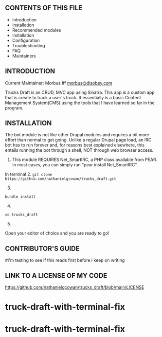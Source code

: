 CONTENTS OF THIS FILE
---------------------

 * Introduction
 * Installation
 * Recommended modules
 * Installation
 * Configuration
 * Troubleshooting
 * FAQ
 * Maintainers

INTRODUCTION
------------

Current Maintainer: Morbus Iff <morbus@disobey.com>

Trucks Draft is an CRUD, MVC app using Sinatra. This app is a custom app that is create to track a user's truck. It essentially is a basic Content Management System(CMS) using the tools that I have learned so far in the program.

INSTALLATION
------------

The bot.module is not like other Drupal modules and requires a bit more
effort than normal to get going. Unlike a regular Drupal page load, an
IRC bot has to run forever and, for reasons best explained elsewhere, this
entails running the bot through a shell, NOT through web browser access.

1. This module REQUIRES Net_SmartIRC, a PHP class available from PEAR.
   In most cases, you can simply run "pear install Net_SmartIRC".

In terminal
2. 
    ```git clone https://github.com/nathanielgcowan/trucks_draft.git```

3. 
```bundle install```

4.
```cd trucks_draft```

5.
Open your editor of choice and you are ready to go!


CONTRIBUTOR'S GUIDE
-------------------
#i'm testing to see if this reads first before i keep on writing

LINK TO A LICENSE OF MY CODE
----------------------------
https://github.com/nathanielgcowan/trucks_draft/blob/main/LICENSE



# truck-draft-with-terminal-fix
# truck-draft-with-terminal-fix
